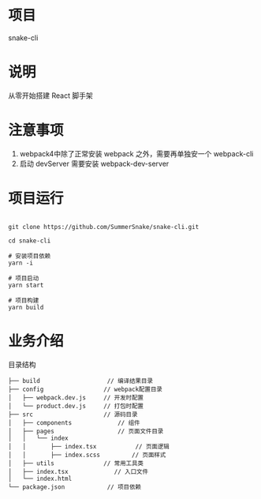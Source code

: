 # 项目

snake-cli

# 说明

从零开始搭建 React 脚手架

# 注意事项

1. webpack4中除了正常安装 webpack 之外，需要再单独安一个 webpack-cli
2. 启动 devServer 需要安装 webpack-dev-server

# 项目运行

```

git clone https://github.com/SummerSnake/snake-cli.git

cd snake-cli

# 安装项目依赖
yarn -i

# 项目启动
yarn start

# 项目构建
yarn build

```

# 业务介绍

目录结构

    ├── build                   // 编译结果目录
    ├── config                 // webpack配置目录
    │   ├── webpack.dev.js     // 开发时配置
    │   └── product.dev.js     // 打包时配置
    ├── src                    // 源码目录
    │   ├── components             // 组件
    │   ├── pages                  // 页面文件目录
    │   │   └── index
    │   │       ├── index.tsx           // 页面逻辑
    │   │       ├── index.scss         // 页面样式
    │   ├── utils              // 常用工具类
    │   ├── index.tsx             // 入口文件
    │   └── index.html
    └── package.json            // 项目依赖
